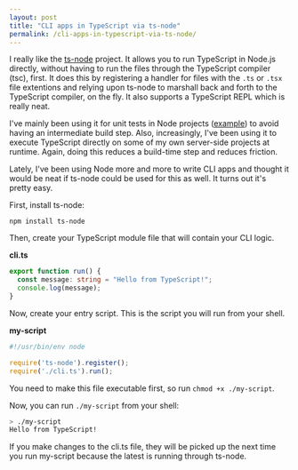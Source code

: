 ```yaml
---
layout: post
title: "CLI apps in TypeScript via ts-node"
permalink: /cli-apps-in-typescript-via-ts-node/
---
```


I really like the [ts-node](https://github.com/TypeStrong/ts-node) project.  It allows you to run TypeScript in Node.js directly, without having to run the files through the TypeScript compiler (tsc), first.  It does this by registering a handler for files with the `.ts` or `.tsx` file extentions and relying upon ts-node to marshall back and forth to the TypeScript compiler, on the fly.  It also supports a TypeScript REPL which is really neat.

I've mainly been using it for unit tests in Node projects ([example](https://github.com/bradymholt/psqlformat/blob/master/package.json#L52)) to avoid having an intermediate build step.  Also, increasingly, I've been using it to execute TypeScript directly on some of my own server-side projects at runtime.  Again, doing this reduces a build-time step and reduces friction.

Lately, I've been using Node more and more to write CLI apps and thought it would be neat if ts-node could be used for this as well.  It turns out it's pretty easy.

First, install ts-node:

```
npm install ts-node
```

Then, create your TypeScript module file that will contain your CLI logic.

**cli.ts**

```typescript
export function run() {
  const message: string = "Hello from TypeScript!";
  console.log(message);
}
```


Now, create your entry script.  This is the script you will run from your shell.

**my-script**

```js
#!/usr/bin/env node

require('ts-node').register();
require('./cli.ts').run();
```

You need to make this file executable first, so run `chmod +x ./my-script`.

Now, you can run `./my-script` from your shell:

```bash
> ./my-script
Hello from TypeScript!
```

If you make changes to the cli.ts file, they will be picked up the next time you run my-script because the latest is running through ts-node.